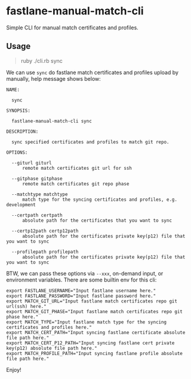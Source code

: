 # fastlane-manual-match-cli
Simple CLI for manual match certificates and profiles.

## Usage

> ruby ./cli.rb sync

We can use `sync` do fastlane match certificates and profiles upload by manually, help message shows below:

```
NAME:

  sync

SYNOPSIS:

  fastlane-manual-match-cli sync

DESCRIPTION:

  sync specified certificates and profiles to match git repo.

OPTIONS:

  --giturl giturl
      remote match certificates git url for ssh

  --gitphase gitphase
      remote match certificates git repo phase

  --matchtype matchtype
      match type for the syncing certificates and profiles, e.g. development

  --certpath certpath
      absolute path for the certificates that you want to sync

  --certp12path certp12path
      absolute path for the certificates private key(p12) file that you want to sync

  --profilepath profilepath
      absolute path for the certificates private key(p12) file that you want to sync
```

BTW, we can pass these options via `--xxx`, on-demand input, or environment variables.
There are some builtin env for this cli:

```
export FASTLANE_USERNAME="Input fastlane username here."
export FASTLANE_PASSWORD="Input fastlane password here."
export MATCH_GIT_URL="Input fastlane match certificates repo git url(ssh) here."
export MATCH_GIT_PHASE="Input fastlane match certificates repo git phase here."
export MATCH_TYPE="Input fastlane match type for the syncing certificates and profiles here."
export MATCH_CERT_PATH="Input syncing fastlane certificate absolute file path here."
export MATCH_CERT_P12_PATH="Input syncing fastlane cert private key(p12) absolute file path here."
export MATCH_PROFILE_PATH="Input syncing fastlane profile absolute file path here."
```

Enjoy!
